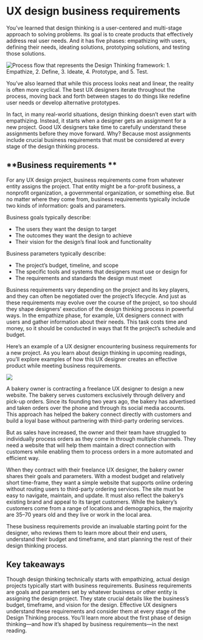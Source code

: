 # UX design business requirements

You’ve learned that design thinking is a user-centered and multi-stage approach to solving problems. Its goal is to create products that effectively address real user needs. And it has five phases: empathizing with users, defining their needs, ideating solutions, prototyping solutions, and testing those solutions.

![Process flow that represents the Design Thinking framework: 1. Empathize, 2. Define, 3. Ideate, 4. Prototype, and 5. Test.](https://d3c33hcgiwev3.cloudfront.net/imageAssetProxy.v1/YQ3Vp8suTFijOJUWxQ5_hA_5fe1723511684513a6a21ce7406257f1_9IbeIgRnk2_oIAC1pLPC2VqWmgJlCqCmbiMcxzz624iljXDi86q18Lc4hBXQr1nFUVf0OOJYi2RM05m_pZ6QAlCWqEAdHEBqvNMp4RDFl6PegDm-ccV2brLjc-jUpyKTMR_GgTZa6CkVYHjxkUCbXRo?expiry=1719446400000&hmac=b6iAHLEYuG6LDYjBCwnT9d6sjsSbXKsN_6iNkEW8fm8)

You’ve also learned that while this process looks neat and linear, the reality is often more cyclical. The best UX designers iterate throughout the process, moving back and forth between stages to do things like redefine user needs or develop alternative prototypes.

In fact, in many real-world situations, design thinking doesn’t even start with empathizing. Instead, it starts when a designer gets an assignment for a new project. Good UX designers take time to carefully understand these assignments before they move forward. Why? Because most assignments include crucial business requirements that must be considered at every stage of the design thinking process.

## **Business requirements  **

For any UX design project, business requirements come from whatever entity assigns the project. That entity might be a for-profit business, a nonprofit organization, a governmental organization, or something else. But no matter where they come from, business requirements typically include two kinds of information: goals and parameters.

Business goals typically describe:

* The users they want the design to target
* The outcomes they want the design to achieve
* Their vision for the design’s final look and functionality

Business parameters typically describe:

* The project’s budget, timeline, and scope
* The specific tools and systems that designers must use or design for
* The requirements and standards the design must meet

Business requirements vary depending on the project and its key players, and they can often be negotiated over the project’s lifecycle. And just as these requirements may evolve over the course of the project, so too should they shape designers’ execution of the design thinking process in powerful ways. In the empathize phase, for example, UX designers connect with users and gather information about their needs. This task costs time and money, so it should be conducted in ways that fit the project’s schedule and budget.

Here’s an example of a UX designer encountering business requirements for a new project. As you learn about design thinking in upcoming readings, you’ll explore examples of how this UX designer creates an effective product while meeting business requirements.

![](https://d3c33hcgiwev3.cloudfront.net/imageAssetProxy.v1/37kfOD94TFWHZwZu3wRWfw_f9b80495e4b440259ed79a9d593966f1_ot00yIosPQANK9Lqa_5vtbdpc6HYWsNLG2QPUZKAjcpE5xxYAMRDlDYgMuJmIHOLWlhYbrQ5Jb-IULVDJbObVajuplRBnTuqIhl8qDfUvcCCmBKHVM4ufI3RpTARwVILv5ejAi4eyMGNS3B06srriGc?expiry=1719446400000&hmac=IjEy1CDM0QE0RtubS8S3CCWPTmSb5MpFRz2WRhpjD2E)

A bakery owner is contracting a freelance UX designer to design a new website. The bakery serves customers exclusively through delivery and pick-up orders. Since its founding two years ago, the bakery has advertised and taken orders over the phone and through its social media accounts. This approach has helped the bakery connect directly with customers and build a loyal base without partnering with third-party ordering services.

But as sales have increased, the owner and their team have struggled to individually process orders as they come in through multiple channels. They need a website that will help them maintain a direct connection with customers while enabling them to process orders in a more automated and efficient way.

When they contract with their freelance UX designer, the bakery owner shares their goals and parameters. With a modest budget and relatively short time-frame, they want a simple website that supports online ordering without routing users to third-party ordering services. The site must be easy to navigate, maintain, and update. It must also reflect the bakery’s existing brand and appeal to its target customers. While the bakery’s customers come from a range of locations and demographics, the majority are 35–70 years old and they live or work in the local area.

These business requirements provide an invaluable starting point for the designer, who reviews them to learn more about their end users, understand their budget and timeframe, and start planning the rest of their design thinking process.

## **Key takeaways**

Though design thinking technically starts with empathizing, actual design projects typically start with business requirements. Business requirements are goals and parameters set by whatever business or other entity is assigning the design project. They state crucial details like the business’s budget, timeframe, and vision for the design. Effective UX designers understand these requirements and consider them at every stage of the Design Thinking process. You’ll learn more about the first phase of design thinking—and how it’s shaped by business requirements—in the next reading.
